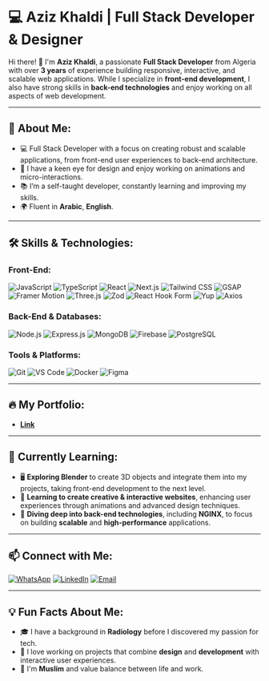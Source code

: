 # 💻 Aziz Khaldi | Full Stack Developer & Designer

Hi there! 👋 I'm **Aziz Khaldi**, a passionate **Full Stack Developer** from Algeria with over **3 years** of experience building responsive, interactive, and scalable web applications. While I specialize in **front-end development**, I also have strong skills in **back-end technologies** and enjoy working on all aspects of web development.


---

## 🚀 About Me:

- 💻 Full Stack Developer with a focus on creating robust and scalable applications, from front-end user experiences to back-end architecture.
- 🎨 I have a keen eye for design and enjoy working on animations and micro-interactions.
- 📚 I’m a self-taught developer, constantly learning and improving my skills.
- 🌍 Fluent in **Arabic**, **English**.

---

## 🛠️ Skills & Technologies:

### Front-End:
![JavaScript](https://img.shields.io/badge/JavaScript-F7DF1E?style=for-the-badge&logo=javascript&logoColor=black)
![TypeScript](https://img.shields.io/badge/TypeScript-007ACC?style=for-the-badge&logo=typescript&logoColor=white)
![React](https://img.shields.io/badge/React-61DAFB?style=for-the-badge&logo=react&logoColor=black)
![Next.js](https://img.shields.io/badge/Next.js-000000?style=for-the-badge&logo=nextdotjs&logoColor=white)
![Tailwind CSS](https://img.shields.io/badge/Tailwind_CSS-38B2AC?style=for-the-badge&logo=tailwind-css&logoColor=white)
![GSAP](https://img.shields.io/badge/GSAP-88CE02?style=for-the-badge&logo=greensock&logoColor=black)
![Framer Motion](https://img.shields.io/badge/Framer_Motion-0055FF?style=for-the-badge&logo=framer&logoColor=white)
![Three.js](https://img.shields.io/badge/Three.js-000000?style=for-the-badge&logo=three.js&logoColor=white)
![Zod](https://img.shields.io/badge/Zod-2F6B50?style=for-the-badge&logo=zod&logoColor=white)
![React Hook Form](https://img.shields.io/badge/React_Hook_Form-EC5A3D?style=for-the-badge&logo=react&logoColor=white)
![Yup](https://img.shields.io/badge/Yup-000000?style=for-the-badge&logo=yup&logoColor=white)
![Axios](https://img.shields.io/badge/Axios-5A29E3?style=for-the-badge&logo=axios&logoColor=white)


### Back-End & Databases:
![Node.js](https://img.shields.io/badge/Node.js-339933?style=for-the-badge&logo=nodedotjs&logoColor=white)
![Express.js](https://img.shields.io/badge/Express.js-000000?style=for-the-badge&logo=express&logoColor=white)
![MongoDB](https://img.shields.io/badge/MongoDB-47A248?style=for-the-badge&logo=mongodb&logoColor=white)
![Firebase](https://img.shields.io/badge/Firebase-FFCA28?style=for-the-badge&logo=firebase&logoColor=black)
![PostgreSQL](https://img.shields.io/badge/PostgreSQL-336791?style=for-the-badge&logo=postgresql&logoColor=white)

### Tools & Platforms:
![Git](https://img.shields.io/badge/Git-F05032?style=for-the-badge&logo=git&logoColor=white)
![VS Code](https://img.shields.io/badge/VS_Code-0078D4?style=for-the-badge&logo=visual-studio-code&logoColor=white)
![Docker](https://img.shields.io/badge/Docker-2496ED?style=for-the-badge&logo=docker&logoColor=white)
![Figma](https://img.shields.io/badge/Figma-F24E1E?style=for-the-badge&logo=figma&logoColor=white)

---


## 🔥 My Portfolio:

- **<a href="https://azizkhaldiportfolio.vercel.app/" target="_blank" rel="noopener noreferrer">Link</a>**
---

## 🌱 Currently Learning:

- 🖥️ **Exploring Blender** to create 3D objects and integrate them into my projects, taking front-end development to the next level.
- 🎨 **Learning to create creative & interactive websites**, enhancing user experiences through animations and advanced design techniques.
- 🔐 **Diving deep into back-end technologies**, including **NGINX**, to focus on building **scalable** and **high-performance** applications.

---

## 📫 Connect with Me:

[![WhatsApp](https://img.shields.io/badge/WhatsApp-25D366?style=for-the-badge&logo=whatsapp&logoColor=white)](https://wa.me/213779577865)
[![LinkedIn](https://img.shields.io/badge/LinkedIn-0A66C2?style=for-the-badge&logo=linkedin&logoColor=white)](https://linkedin.com/in/aziz-khaldi-b28207261)
[![Email](https://img.shields.io/badge/Email-D14836?style=for-the-badge&logo=gmail&logoColor=white)](mailto:azizkhaldi0210@gmail.com)

---

## 💡 Fun Facts About Me:

- 🎓 I have a background in **Radiology** before I discovered my passion for tech.
- 🌟 I love working on projects that combine **design** and **development** with interactive user experiences.
- 🕌 I'm **Muslim** and value balance between life and work.
